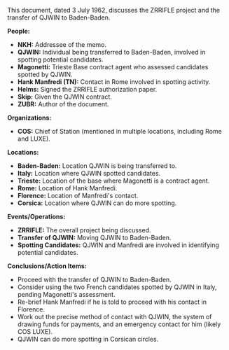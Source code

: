 This document, dated 3 July 1962, discusses the ZRRIFLE project and the transfer of QJWIN to Baden-Baden.

**People:**

*   **NKH:** Addressee of the memo.
*   **QJWIN:** Individual being transferred to Baden-Baden, involved in spotting potential candidates.
*   **Magonetti:** Trieste Base contract agent who assessed candidates spotted by QJWIN.
*   **Hank Manfredi (TN):** Contact in Rome involved in spotting activity.
*   **Helms:** Signed the ZRRIFLE authorization paper.
*   **Skip:** Given the QJWIN contract.
*   **ZUBR:** Author of the document.

**Organizations:**

*   **COS:** Chief of Station (mentioned in multiple locations, including Rome and LUXE).

**Locations:**

*   **Baden-Baden:** Location QJWIN is being transferred to.
*   **Italy:** Location where QJWIN spotted candidates.
*   **Trieste:** Location of the base where Magonetti is a contract agent.
*   **Rome:** Location of Hank Manfredi.
*   **Florence:** Location of Manfredi's contact.
*   **Corsica:** Location where QJWIN can do more spotting.

**Events/Operations:**

*   **ZRRIFLE:** The overall project being discussed.
*   **Transfer of QJWIN:** Moving QJWIN to Baden-Baden.
*   **Spotting Candidates:** QJWIN and Manfredi are involved in identifying potential candidates.

**Conclusions/Action Items:**

*   Proceed with the transfer of QJWIN to Baden-Baden.
*   Consider using the two French candidates spotted by QJWIN in Italy, pending Magonetti's assessment.
*   Re-brief Hank Manfredi if he is told to proceed with his contact in Florence.
*   Work out the precise method of contact with QJWIN, the system of drawing funds for payments, and an emergency contact for him (likely COS LUXE).
*   QJWIN can do more spotting in Corsican circles.
